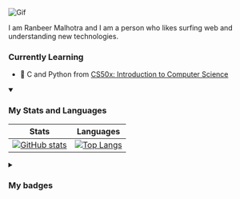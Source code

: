 ![Gif](https://media.tenor.com/0Akz_GWDQyQAAAAC/star-wars-hello-there.gif)

I am Ranbeer Malhotra and I am a person who likes surfing web and understanding new technologies.

### Currently Learning

- 🌱 C and Python from [CS50x: Introduction to Computer Science](https://cs50.harvard.edu/x/)

<details open>
<summary><h3>My Stats and Languages</h3></summary>

|Stats|Languages|
|-------|--------|
|[![GitHub stats](https://github-readme-stats-xw1g-goku04s-projects.vercel.app/api?username=rnbr04&count_private=true&theme=github_dark)](https://github.com/anuraghazra/github-readme-stats)|[![Top Langs](https://github-readme-stats-xw1g-goku04s-projects.vercel.app/api/top-langs/?username=rnbr04&layout=compact&theme=github_dark)](https://github.com/anuraghazra/github-readme-stats)|
</details>

<details>
  <summary><h3>My badges</h3></summary>

  [![An image of @goku04's Holopin badges, which is a link to view their full Holopin profile](https://holopin.me/goku04)](https://holopin.io/@goku04)
</details>
